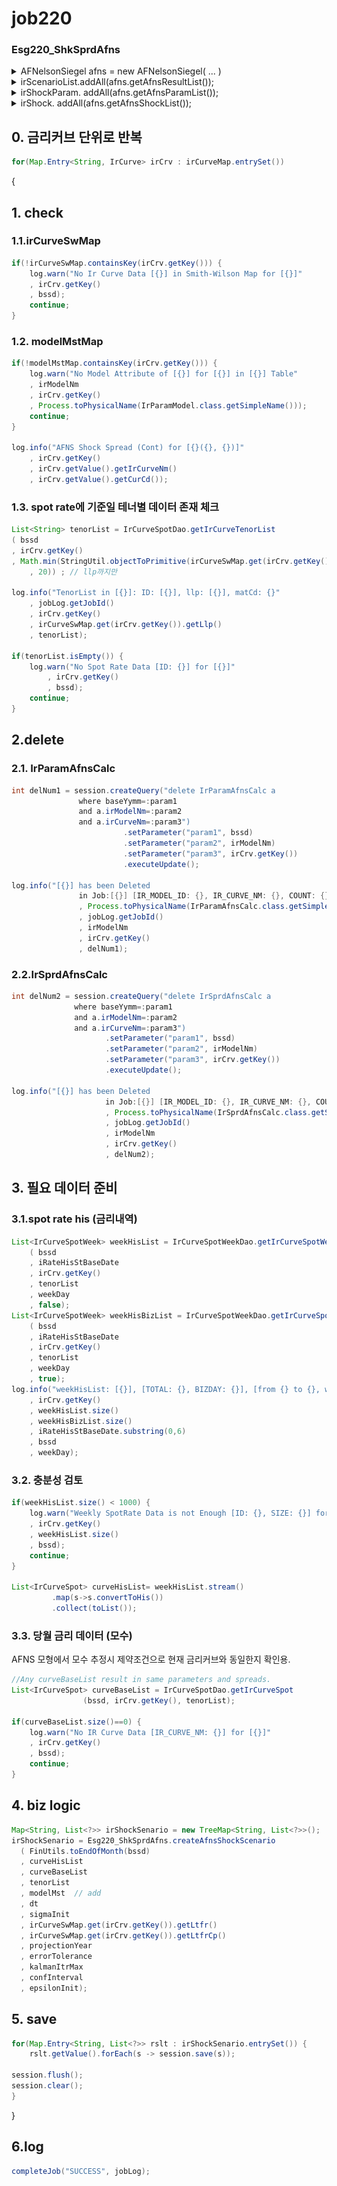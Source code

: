# job220

### Esg220\_ShkSprdAfns

<details>

<summary>AFNelsonSiegel afns = new AFNelsonSiegel( ... )</summary>

* 생성자 , input 세팅&#x20;
*

    <figure><img src="../../../.gitbook/assets/image (43).png" alt=""><figcaption></figcaption></figure>

</details>

<details>

<summary>irScenarioList.addAll(afns.getAfnsResultList());</summary>

#### `initializeAfnsParas();`&#x20;

파라메타 초기화&#x20;

#### `if(this.inputParas != null) this.initParas = this.inputParas;`

모수 뭐 쓸지 결정. this.inputParas가 null이 아니면 초기모수값 설정.&#x20;

#### `kalmanFiltering();`

초기모수를 기준으로 뭔가를 최소화 하는 과정으로 모수를 추정하는 듯.  최적화된 모수를 설정함. (return 없이 모수세트 값만 지정하고 끝)

* \[참고] [https://angeloyeo.github.io/2021/04/07/Kalman\_filter.html](https://angeloyeo.github.io/2021/04/07/Kalman\_filter.html)

#### `afnsShockGenerating();`

충격수준 적용

* BaseShock
* MeanRShock
* LevelShock
* TwistShock

</details>

<details>

<summary>irShockParam. addAll(afns.getAfnsParamList());</summary>

파라메타 값 저장&#x20;

"LAMBDA" , "THETA\_1" , "THETA\_2" , "THETA\_3" , "KAPPA\_1" , "KAPPA\_2" , "KAPPA\_3", "SIGMA\_11", "SIGMA\_21", "SIGMA\_22", "SIGMA\_31", "SIGMA\_32", "SIGMA\_33", "EPSILON"

</details>

<details>

<summary>irShock. addAll(afns.getAfnsShockList());</summary>

충격수준 산출결과 저장&#x20;

</details>







## 0.  금리커브 단위로 반복&#x20;

```java
for(Map.Entry<String, IrCurve> irCrv : irCurveMap.entrySet())
```

{

## 1. check&#x20;

### 1.1.irCurveSwMap

```java
if(!irCurveSwMap.containsKey(irCrv.getKey())) {
	log.warn("No Ir Curve Data [{}] in Smith-Wilson Map for [{}]"
	, irCrv.getKey()
	, bssd);
	continue;
}	
```

### 1.2. modelMstMap

```java
if(!modelMstMap.containsKey(irCrv.getKey())) {
	log.warn("No Model Attribute of [{}] for [{}] in [{}] Table"
	, irModelNm
	, irCrv.getKey()
	, Process.toPhysicalName(IrParamModel.class.getSimpleName()));
	continue;
}

log.info("AFNS Shock Spread (Cont) for [{}({}, {})]"
	, irCrv.getKey()
	, irCrv.getValue().getIrCurveNm()
	, irCrv.getValue().getCurCd());

```

### 1.3. spot rate에 기준일 테너별 데이터 존재 체크 &#x20;

```java
List<String> tenorList = IrCurveSpotDao.getIrCurveTenorList
( bssd
, irCrv.getKey()
, Math.min(StringUtil.objectToPrimitive(irCurveSwMap.get(irCrv.getKey()).getLlp())
	, 20)) ; // llp까지만

log.info("TenorList in [{}]: ID: [{}], llp: [{}], matCd: {}"
	, jobLog.getJobId()
	, irCrv.getKey()
	, irCurveSwMap.get(irCrv.getKey()).getLlp()
	, tenorList);

if(tenorList.isEmpty()) {
	log.warn("No Spot Rate Data [ID: {}] for [{}]"
		, irCrv.getKey()
		, bssd);
	continue;
}
```

## 2.delete&#x20;

### 2.1. IrParamAfnsCalc

```java
int delNum1 = session.createQuery("delete IrParamAfnsCalc a 
               where baseYymm=:param1 
               and a.irModelNm=:param2 
               and a.irCurveNm=:param3")
               			 .setParameter("param1", bssd) 
               			 .setParameter("param2", irModelNm)
               			 .setParameter("param3", irCrv.getKey())
               			 .executeUpdate();

log.info("[{}] has been Deleted 
               in Job:[{}] [IR_MODEL_ID: {}, IR_CURVE_NM: {}, COUNT: {}]"
               , Process.toPhysicalName(IrParamAfnsCalc.class.getSimpleName())
               , jobLog.getJobId()
               , irModelNm
               , irCrv.getKey()
               , delNum1);

```

### 2.2.IrSprdAfnsCalc

```java
int delNum2 = session.createQuery("delete IrSprdAfnsCalc a 
              where baseYymm=:param1 
              and a.irModelNm=:param2 
              and a.irCurveNm=:param3")
                     .setParameter("param1", bssd) 
                     .setParameter("param2", irModelNm)
                     .setParameter("param3", irCrv.getKey())
                     .executeUpdate(); 		

log.info("[{}] has been Deleted 
                     in Job:[{}] [IR_MODEL_ID: {}, IR_CURVE_NM: {}, COUNT: {}]"
                     , Process.toPhysicalName(IrSprdAfnsCalc.class.getSimpleName())
                     , jobLog.getJobId()
                     , irModelNm
                     , irCrv.getKey()
                     , delNum2);

```

## 3. 필요 데이터 준비 &#x20;

### 3.1.spot rate his (금리내역)

```java
List<IrCurveSpotWeek> weekHisList = IrCurveSpotWeekDao.getIrCurveSpotWeekHis
    ( bssd
    , iRateHisStBaseDate
    , irCrv.getKey()
    , tenorList
    , weekDay
    , false);
List<IrCurveSpotWeek> weekHisBizList = IrCurveSpotWeekDao.getIrCurveSpotWeekHis
    ( bssd
    , iRateHisStBaseDate
    , irCrv.getKey()
    , tenorList
    , weekDay
    , true);
log.info("weekHisList: [{}], [TOTAL: {}, BIZDAY: {}], [from {} to {}, weekDay:{}]"
    , irCrv.getKey()
    , weekHisList.size()
    , weekHisBizList.size()
    , iRateHisStBaseDate.substring(0,6)
    , bssd
    , weekDay);			
```

### 3.2. 충분성 검토&#x20;

```java
if(weekHisList.size() < 1000) {
	log.warn("Weekly SpotRate Data is not Enough [ID: {}, SIZE: {}] for [{}]"
	, irCrv.getKey()
	, weekHisList.size()
	, bssd);
	continue;
}

List<IrCurveSpot> curveHisList= weekHisList.stream()
	     .map(s->s.convertToHis())
	     .collect(toList());
```

### 3.3. 당월 금리 데이터 (모수)

AFNS 모형에서 모수 추정시 제약조건으로 현재 금리커브와 동일한지 확인용. &#x20;

```java
//Any curveBaseList result in same parameters and spreads.
List<IrCurveSpot> curveBaseList = IrCurveSpotDao.getIrCurveSpot
				(bssd, irCrv.getKey(), tenorList);

if(curveBaseList.size()==0) {
	log.warn("No IR Curve Data [IR_CURVE_NM: {}] for [{}]"
	, irCrv.getKey()
	, bssd);
	continue;
}
```

## 4. biz logic&#x20;

```java
Map<String, List<?>> irShockSenario = new TreeMap<String, List<?>>();
irShockSenario = Esg220_ShkSprdAfns.createAfnsShockScenario
  ( FinUtils.toEndOfMonth(bssd)
  , curveHisList
  , curveBaseList
  , tenorList
  , modelMst  // add 
  , dt
  , sigmaInit
  , irCurveSwMap.get(irCrv.getKey()).getLtfr()
  , irCurveSwMap.get(irCrv.getKey()).getLtfrCp() 
  , projectionYear
  , errorTolerance
  , kalmanItrMax
  , confInterval
  , epsilonInit);
```

## 5. save&#x20;

```java
for(Map.Entry<String, List<?>> rslt : irShockSenario.entrySet()) {												
	rslt.getValue().forEach(s -> session.save(s));

session.flush();
session.clear();
}
```

}

## 6.log&#x20;

```java
completeJob("SUCCESS", jobLog);
```

##
